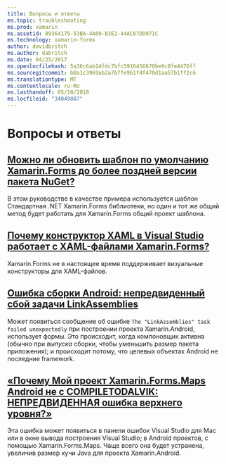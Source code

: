 ```yaml
---
title: Вопросы и ответы
ms.topic: troubleshooting
ms.prod: xamarin
ms.assetid: 89364175-53BA-4A09-B3E2-44AC67DD971C
ms.technology: xamarin-forms
author: davidbritch
ms.author: dabritch
ms.date: 04/25/2017
ms.openlocfilehash: 5a36c6ab14fdc7bfc5916456670be9c8fe4476ff
ms.sourcegitcommit: b0a1c3969ab2a7b7fe961f4f470d1aa57b1ff2c6
ms.translationtype: MT
ms.contentlocale: ru-RU
ms.lasthandoff: 05/10/2018
ms.locfileid: "34049887"
---
```

# <a name="frequently-asked-questions"></a>Вопросы и ответы


## <a name="can-i-update-the-xamarinforms-default-template-to-a-newer-nuget-packageupdate-forms-templatemd"></a>[Можно ли обновить шаблон по умолчанию Xamarin.Forms до более поздней версии пакета NuGet?](update-forms-template.md)
В этом руководстве в качестве примера используется шаблон Стандартная .NET Xamarin.Forms библиотеки, но один и тот же общий метод будет работать для Xamarin.Forms общий проект шаблона. 

## <a name="why-doesnt-the-visual-studio-xaml-designer-work-for-xamarinforms-xaml-filesforms-xaml-designermd"></a>[Почему конструктор XAML в Visual Studio работает с XAML-файлами Xamarin.Forms?](forms-xaml-designer.md)
Xamarin.Forms не в настоящее время поддерживает визуальные конструкторы для XAML-файлов.

## <a name="android-build-error-the-linkassemblies-task-failed-unexpectedlyandroid-linkassemblies-errormd"></a>[Ошибка сборки Android: непредвиденный сбой задачи LinkAssemblies](android-linkassemblies-error.md)
Может появиться сообщение об ошибке `The "LinkAssemblies" task failed unexpectedly` при построении проекта Xamarin.Android, использует формы. Это происходит, когда компоновщик активна (обычно при *выпуска* сборки, чтобы уменьшить размер пакета приложения); и происходит потому, что целевых объектах Android не последние framework. 


## <a name="why-does-my-xamarinformsmaps-android-project-fail-with-compiletodalvik--unexpected-top-level-errormaps-compiletodalvik-errormd"></a>[«Почему Мой проект Xamarin.Forms.Maps Android не с COMPILETODALVIK: НЕПРЕДВИДЕННАЯ ошибка верхнего уровня?»](maps-compiletodalvik-error.md)
Эта ошибка может появиться в панели ошибок Visual Studio для Mac или в окне вывода построения Visual Studio; в Android проектов, с помощью Xamarin.Forms.Maps. Чаще всего она будет устранена, увеличив размер кучи Java для проекта Xamarin.Android.

